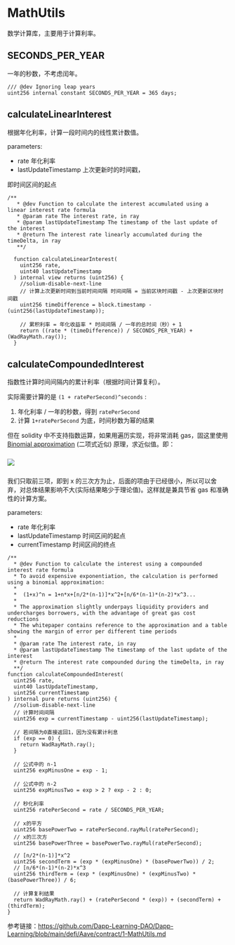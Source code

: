 # MathUtils

数学计算库，主要用于计算利率。

## SECONDS_PER_YEAR

一年的秒数，不考虑闰年。

```solidity
/// @dev Ignoring leap years
uint256 internal constant SECONDS_PER_YEAR = 365 days;
```

## calculateLinearInterest

根据年化利率，计算一段时间内的线性累计数值。

parameters:

- rate 年化利率
- lastUpdateTimestamp 上次更新时的时间戳，

即时间区间的起点

```solidity
/**
   * @dev Function to calculate the interest accumulated using a linear interest rate formula
   * @param rate The interest rate, in ray
   * @param lastUpdateTimestamp The timestamp of the last update of the interest
   * @return The interest rate linearly accumulated during the timeDelta, in ray
   **/

  function calculateLinearInterest(
    uint256 rate, 
    uint40 lastUpdateTimestamp
  ) internal view returns (uint256) {
    //solium-disable-next-line
    // 计算上次更新时间到当前时间间隔 时间间隔 = 当前区块时间戳 - 上次更新区块时间戳
    uint256 timeDifference = block.timestamp - (uint256(lastUpdateTimestamp));

    // 累积利率 = 年化收益率 * 时间间隔 / 一年的总时间（秒）+ 1
    return ((rate * (timeDifference)) / SECONDS_PER_YEAR) + (WadRayMath.ray());
  }
```

## calculateCompoundedInterest

指数性计算时间间隔内的累计利率（根据时间计算复利）。

实际需要计算的是 `(1 + ratePerSecond)^seconds` :

1. 年化利率 / 一年的秒数，得到 `ratePerSecond`
2. 计算 `1+ratePerSecond` 为底，时间秒数为幂的结果

但在 solidity 中不支持指数运算，如果用遍历实现，将非常消耗 gas，固这里使用 [Binomial approximation](https://en.wikipedia.org/wiki/Binomial_approximation) (二项式近似) 原理，求近似值。即：

<!-- $(1+x)^{n}=1+nx+\frac{1}{2}n(n-1)x^2+\frac{1}{6}n(n-1)(n-2)x^3+...$ -->
<img src="https://render.githubusercontent.com/render/math?math=(1%2Bx)^{n}=1%2Bnx%2B\frac{1}{2}n(n-1)x^2%2B\frac{1}{6}n(n-1)(n-2)x^3%2B..." style="display: block;margin: 24px auto;" />

我们只取前三项，即到 x 的三次方为止，后面的项由于已经很小，所以可以舍弃，对总体结果影响不大(实际结果略少于理论值)。这样就是兼具节省 gas 和准确性的计算方案。

parameters:

- rate 年化利率
- lastUpdateTimestamp 时间区间的起点
- currentTimestamp 时间区间的终点

``` solidity
/**
  * @dev Function to calculate the interest using a compounded interest rate formula
  * To avoid expensive exponentiation, the calculation is performed using a binomial approximation:
  *
  *  (1+x)^n = 1+n*x+[n/2*(n-1)]*x^2+[n/6*(n-1)*(n-2)*x^3...
  *
  * The approximation slightly underpays liquidity providers and undercharges borrowers, with the advantage of great gas cost reductions
  * The whitepaper contains reference to the approximation and a table showing the margin of error per different time periods
  *
  * @param rate The interest rate, in ray
  * @param lastUpdateTimestamp The timestamp of the last update of the interest
  * @return The interest rate compounded during the timeDelta, in ray
  **/
function calculateCompoundedInterest(
  uint256 rate,
  uint40 lastUpdateTimestamp,
  uint256 currentTimestamp
) internal pure returns (uint256) {
  //solium-disable-next-line
  // 计算时间间隔
  uint256 exp = currentTimestamp - uint256(lastUpdateTimestamp);

  // 若间隔为0直接返回1，因为没有累计利息
  if (exp == 0) {
    return WadRayMath.ray();
  }

  // 公式中的 n-1
  uint256 expMinusOne = exp - 1;

  // 公式中的 n-2
  uint256 expMinusTwo = exp > 2 ? exp - 2 : 0;

  // 秒化利率
  uint256 ratePerSecond = rate / SECONDS_PER_YEAR;

  // x的平方
  uint256 basePowerTwo = ratePerSecond.rayMul(ratePerSecond);
  // x的三次方
  uint256 basePowerThree = basePowerTwo.rayMul(ratePerSecond);

  // [n/2*(n-1)]*x^2
  uint256 secondTerm = (exp * (expMinusOne) * (basePowerTwo)) / 2;
  // [n/6*(n-1)*(n-2)*x^3
  uint256 thirdTerm = (exp * (expMinusOne) * (expMinusTwo) * (basePowerThree)) / 6;

  // 计算复利结果
  return WadRayMath.ray() + (ratePerSecond * (exp)) + (secondTerm) + (thirdTerm);
}
```


参考链接：https://github.com/Dapp-Learning-DAO/Dapp-Learning/blob/main/defi/Aave/contract/1-MathUtils.md